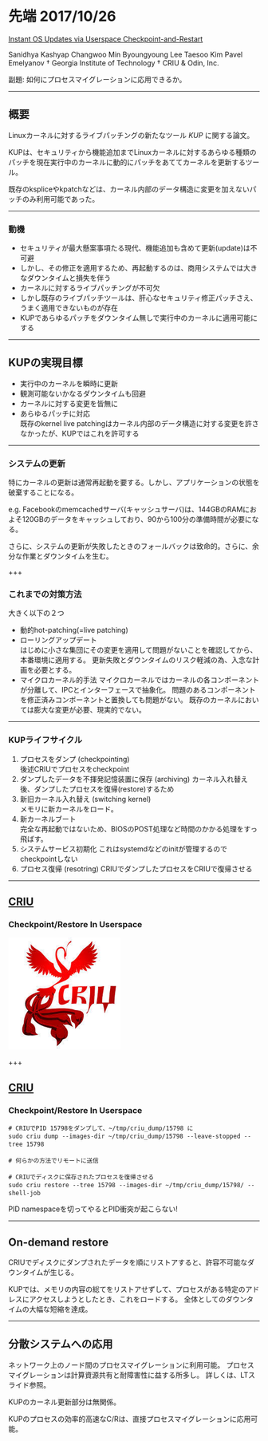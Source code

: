 # 先端 2017/10/26
[Instant OS Updates via Userspace Checkpoint-and-Restart](https://www.usenix.org/sites/default/files/atc16_full_proceedings.pdf)

Sanidhya Kashyap Changwoo Min Byoungyoung Lee Taesoo Kim Pavel Emelyanov †
Georgia Institute of Technology † CRIU & Odin, Inc.

副題: 如何にプロセスマイグレーションに応用できるか。

---

## 概要
Linuxカーネルに対するライブパッチングの新たなツール _KUP_ に関する論文。

KUPは、セキュリティから機能追加までLinuxカーネルに対するあらゆる種類のパッチを現在実行中のカーネルに動的にパッチをあててカーネルを更新するツール。

既存のkspliceやkpatchなどは、カーネル内部のデータ構造に変更を加えないパッチのみ利用可能であった。

---

### 動機
* セキュリティが最大懸案事項たる現代、機能追加も含めて更新(update)は不可避
* しかし、その修正を適用するため、再起動するのは、商用システムでは大きなダウンタイムと損失を伴う
* カーネルに対するライブパッチングが不可欠
* しかし既存のライブパッチツールは、肝心なセキュリティ修正パッチさえ、うまく適用できないものが存在
* KUPであらゆるパッチをダウンタイム無しで実行中のカーネルに適用可能にする

---

## KUPの実現目標
* 実行中のカーネルを瞬時に更新
* 観測可能ないかなるダウンタイムも回避
* カーネルに対する変更を皆無に
* あらゆるパッチに対応  
既存のkernel live patchingはカーネル内部のデータ構造に対する変更を許さなかったが、KUPではこれを許可する

---

### システムの更新
特にカーネルの更新は通常再起動を要する。しかし、アプリケーションの状態を破棄することになる。

e.g. Facebookのmemcachedサーバ(キャッシュサーバ)は、144GBのRAMにおよそ120GBのデータをキャッシュしており、90から100分の準備時間が必要になる。

さらに、システムの更新が失敗したときのフォールバックは致命的。さらに、余分な作業とダウンタイムを生む。

+++

### これまでの対策方法
大きく以下の２つ

* 動的hot-patching(=live patching)
* ローリングアップデート  
はじめに小さな集団にその変更を適用して問題がないことを確認してから、本番環境に適用する。
更新失敗とダウンタイムのリスク軽減の為、入念な計画を必要とする。
* マイクロカーネル的手法
マイクロカーネルではカーネルの各コンポーネントが分離して、IPCとインターフェースで抽象化。
問題のあるコンポーネントを修正済みコンポーネントと置換しても問題がない。
既存のカーネルにおいては膨大な変更が必要、現実的でない。

---

### KUPライフサイクル
1. プロセスをダンプ (checkpointing)  
後述CRIUでプロセスをcheckpoint
2. ダンプしたデータを不揮発記憶装置に保存 (archiving)
カーネル入れ替え後、ダンプしたプロセスを復帰(restore)するため
3. 新旧カーネル入れ替え (switching kernel)  
メモリに新カーネルをロード。
4. 新カーネルブート  
完全な再起動ではないため、BIOSのPOST処理など時間のかかる処理をすっ飛ばす。
5. システムサービス初期化
これはsystemdなどのinitが管理するのでcheckpointしない
6. プロセス復帰 (resotring)
CRIUでダンプしたプロセスをCRIUで復帰させる

---

## [CRIU](https://criu.org/Main_Page)
### Checkpoint/Restore In Userspace

![CRIU](assets/criu_logo.jpg)

+++

## [CRIU](https://criu.org/Main_Page)
### Checkpoint/Restore In Userspace

```
# CRIUでPID 15798をダンプして、~/tmp/criu_dump/15798 に
sudo criu dump --images-dir ~/tmp/criu_dump/15798 --leave-stopped --tree 15798

# 何らかの方法でリモートに送信

# CRIUでディスクに保存されたプロセスを復帰させる
sudo criu restore --tree 15798 --images-dir ~/tmp/criu_dump/15798/ --shell-job
```

PID namespaceを切ってやるとPID衝突が起こらない!

---

## On-demand restore
CRIUでディスクにダンプされたデータを順にリストアすると、許容不可能なダウンタイムが生じる。

KUPでは、メモリの内容の総てをリストアせずして、プロセスがある特定のアドレスにアクセスしようとしたとき、これをロードする。
全体としてのダウンタイムの大幅な短縮を達成。

---

## 分散システムへの応用
ネットワーク上のノード間のプロセスマイグレーションに利用可能。
プロセスマイグレーションは計算資源共有と耐障害性に益する所多し。
詳しくは、LTスライド参照。

KUPのカーネル更新部分は無関係。

KUPのプロセスの効率的高速なC/Rは、直接プロセスマイグレーションに応用可能。
